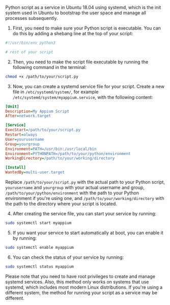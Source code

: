 Python script as a service in Ubuntu 18.04 using systemd, which is the init system used in Ubuntu to bootstrap the user space and manage all processes subsequently.

1. First, you need to make sure your Python script is executable. You can do this by adding a shebang line at the top of your script:

```python
#!/usr/bin/env python3

# rest of your script
```

2. Then, you need to make the script file executable by running the following command in the terminal:

```bash
chmod +x /path/to/your/script.py
```

3. Now, you can create a systemd service file for your script. Create a new file in `/etc/systemd/system/`, for example `/etc/systemd/system/myappium.service`, with the following content:

```ini
[Unit]
Description=My Appium Script
After=network.target

[Service]
ExecStart=/path/to/your/script.py
Restart=always
User=yourusername
Group=yourgroup
Environment=PATH=/usr/bin:/usr/local/bin
Environment=PYTHONPATH=/path/to/your/python/environment
WorkingDirectory=/path/to/your/working/directory

[Install]
WantedBy=multi-user.target
```

Replace `/path/to/your/script.py` with the actual path to your Python script, `yourusername` and `yourgroup` with your actual username and group, `/path/to/your/python/environment` with the path to your Python environment if you're using one, and `/path/to/your/working/directory` with the path to the directory where your script is located.

4. After creating the service file, you can start your service by running:

```bash
sudo systemctl start myappium
```

5. If you want your service to start automatically at boot, you can enable it by running:

```bash
sudo systemctl enable myappium
```

6. You can check the status of your service by running:

```bash
sudo systemctl status myappium
```

Please note that you need to have root privileges to create and manage systemd services. Also, this method only works on systems that use systemd, which includes most modern Linux distributions. If you're using a different system, the method for running your script as a service may be different.

